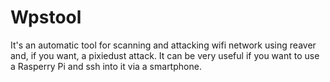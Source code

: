 # Wpstool
It's an automatic tool for scanning and attacking wifi network using reaver and, if you want, a pixiedust attack. 
It can be very useful if you want to use a Rasperry Pi and ssh into it via a smartphone.
